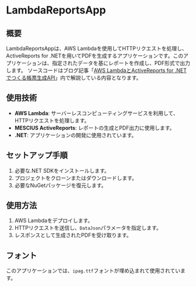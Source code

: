 # LambdaReportsApp

## 概要
LambdaReportsAppは、AWS Lambdaを使用してHTTPリクエストを処理し、ActiveReports for .NETを用いてPDFを生成するアプリケーションです。このアプリケーションは、指定されたデータを基にレポートを作成し、PDF形式で出力します。
ソースコードはブログ記事「[AWS LambdaとActiveReports for .NETでつくる帳票生成API](https://devlog.mescius.jp/activereports-aws-lambda/)」内で解説している内容となります。

## 使用技術
- **AWS Lambda**: サーバーレスコンピューティングサービスを利用して、HTTPリクエストを処理します。
- **MESCIUS ActiveReports**: レポートの生成とPDF出力に使用します。
- **.NET**: アプリケーションの開発に使用されています。

## セットアップ手順
1. 必要な.NET SDKをインストールします。
2. プロジェクトをクローンまたはダウンロードします。
3. 必要なNuGetパッケージを復元します。

## 使用方法
1. AWS Lambdaをデプロイします。
2. HTTPリクエストを送信し、`DataJson`パラメータを指定します。
3. レスポンスとして生成されたPDFを受け取ります。

## フォント
このアプリケーションでは、`ipag.ttf`フォントが埋め込まれて使用されています。
